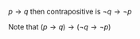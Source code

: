 $p \rightarrow q$ then contrapositive is $\neg q \rightarrow \neg p$

Note that $(p \rightarrow q) \rightarrow (\neg q \rightarrow \neg p)$ 